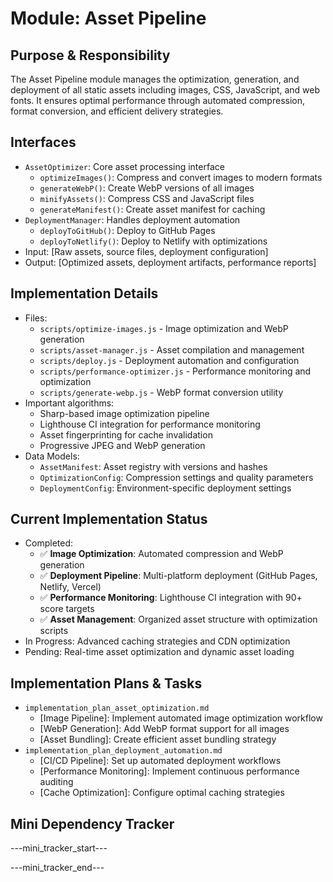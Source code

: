 # Module: Asset Pipeline

## Purpose & Responsibility
The Asset Pipeline module manages the optimization, generation, and deployment of all static assets including images, CSS, JavaScript, and web fonts. It ensures optimal performance through automated compression, format conversion, and efficient delivery strategies.

## Interfaces
* `AssetOptimizer`: Core asset processing interface
  * `optimizeImages()`: Compress and convert images to modern formats
  * `generateWebP()`: Create WebP versions of all images
  * `minifyAssets()`: Compress CSS and JavaScript files
  * `generateManifest()`: Create asset manifest for caching
* `DeploymentManager`: Handles deployment automation
  * `deployToGitHub()`: Deploy to GitHub Pages
  * `deployToNetlify()`: Deploy to Netlify with optimizations
* Input: [Raw assets, source files, deployment configuration]
* Output: [Optimized assets, deployment artifacts, performance reports]

## Implementation Details
* Files:
  * `scripts/optimize-images.js` - Image optimization and WebP generation
  * `scripts/asset-manager.js` - Asset compilation and management
  * `scripts/deploy.js` - Deployment automation and configuration
  * `scripts/performance-optimizer.js` - Performance monitoring and optimization
  * `scripts/generate-webp.js` - WebP format conversion utility
* Important algorithms:
  * Sharp-based image optimization pipeline
  * Lighthouse CI integration for performance monitoring
  * Asset fingerprinting for cache invalidation
  * Progressive JPEG and WebP generation
* Data Models:
  * `AssetManifest`: Asset registry with versions and hashes
  * `OptimizationConfig`: Compression settings and quality parameters
  * `DeploymentConfig`: Environment-specific deployment settings

## Current Implementation Status
* Completed: 
  * ✅ **Image Optimization**: Automated compression and WebP generation
  * ✅ **Deployment Pipeline**: Multi-platform deployment (GitHub Pages, Netlify, Vercel)
  * ✅ **Performance Monitoring**: Lighthouse CI integration with 90+ score targets
  * ✅ **Asset Management**: Organized asset structure with optimization scripts
* In Progress: Advanced caching strategies and CDN optimization
* Pending: Real-time asset optimization and dynamic asset loading

## Implementation Plans & Tasks
* `implementation_plan_asset_optimization.md`
  * [Image Pipeline]: Implement automated image optimization workflow
  * [WebP Generation]: Add WebP format support for all images
  * [Asset Bundling]: Create efficient asset bundling strategy
* `implementation_plan_deployment_automation.md`
  * [CI/CD Pipeline]: Set up automated deployment workflows
  * [Performance Monitoring]: Implement continuous performance auditing
  * [Cache Optimization]: Configure optimal caching strategies

## Mini Dependency Tracker
---mini_tracker_start---


---mini_tracker_end---